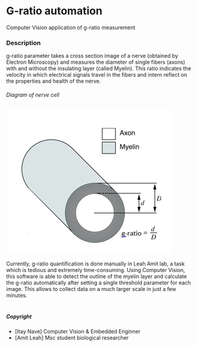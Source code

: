 # G-ratio automation
Computer Vision application of g-ratio measurement 

### Description
g-ratio parameter takes a cross section image of a nerve (obtained by Electron Microscopy) and measures the diameter of single fibers (axons) with and without the insulating layer (called Myelin). This ratio indicates the velocity in which electrical signals travel in the fibers and intern reflect on the properties and health of the nerve.

###### Diagram of nerve cell
![alt text](/github_images/diagram0.PNG)

Currently, g-ratio quantification is done manually in Leah Amit lab, a task which is tedious and extremely time-consuming. Using Computer Vision, this software is able to detect the outline of the myelin layer and calculate the g-ratio automatically after setting a single threshold parameter for each image. This allows to collect data on a much larger scale in just a few minutes.

#
##### Copyright
* [Itay Nave] Computer Vision & Embedded Enginner
* [Amit Leah] Msc student biological researcher
